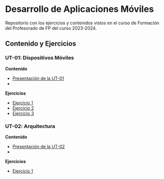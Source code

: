# Desarrollo de Aplicaciones Móviles

Repositorio con los ejercicios y contenidos vistos en el curso de Formación del Profesorado de FP
del curso 2023-2024.

## Contenido y Ejercicios

### UT-01: Dispositivos Móviles

**Contenido**
- [Presentación de la UT-01](docs/ut01/ut1.pdf)
- 

**Ejercicios**
- [Ejercicio 1](docs/ut01/ut1-ej1.pdf)
- [Ejercicio 2](docs/ut01/ut1-ej2.pdf)
- [Ejercicio 3](docs/ut01/ut1-ej3.pdf)

### UT-02: Arquitectura

**Contenido**
- [Presentación de la UT-02](docs/ut02/ut2.pdf)
-

**Ejercicios**
- [Ejercicio 1](docs/ut02/ut2-ej1.pdf)
